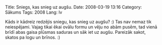 Title: Sniegs, kas snieg uz augšu.
Date: 2008-03-19 13:16
Category: Sākums
Tags: 2008
Lang: lv

Kāds ir kādreiz redzējis sniegu, kas snieg uz augšu? :) Tas nav nemaz tik neiespējami. Vajag tikai ēkai ovālu formu un vēju no abām pusēm, tad vienā brīdī abas gaisa plūsmas saduras un sāk iet uz augšu. Pareizāk sakot, skatos pa logu un brīnos. :)

